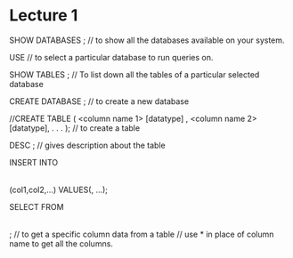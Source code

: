 # Lecture 1 
SHOW DATABASES ;
 //  to show all the databases available on your system.

USE <database name>
 // to select a particular database to run queries on.

SHOW  TABLES ;
// To list down all the tables of a particular selected database 

CREATE DATABASE ;
// to create a new database

//CREATE TABLE <name> (
    <column name 1> [datatype] <keyword>,
    <column name 2> [datatype],
    .
    .
    .
);
// to  create a table

DESC <table name> ;
// gives description about the table

INSERT INTO <table name> (col1,col2,...) VALUES(<value1>,<value2> ...);  


SELECT <column name> FROM <table name>;
// to get a specific column data from  a table 
// use * in place of column name to get all the columns.



